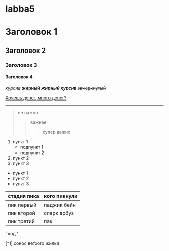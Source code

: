 # labba5
# Заголовок 1
## Заголовок 2
### Заголовок 3
#### Заголовок 4

*курсив*
 **жирный**
 ***жирный курсив***
 ~~зачеркнутый~~

[Хочешь денег, много денег?](https://www.example.com)

---

> не важно
>> важнее
>>> супер важно

1. пункт 1
   - подпункт 1
   - подпункт 2
3. пункт 2
4. пункт 3

- пункт 1
- пункт 2
- пункт 3

| стадия пика | кого пикнули |
| ----------- | ------------ |
| пик первый  | паджик бейн  |
| пик второй  | сларк арбуз  |
| пик третий  | пак          |

' код '

[^1] сонос ветхого жилья
